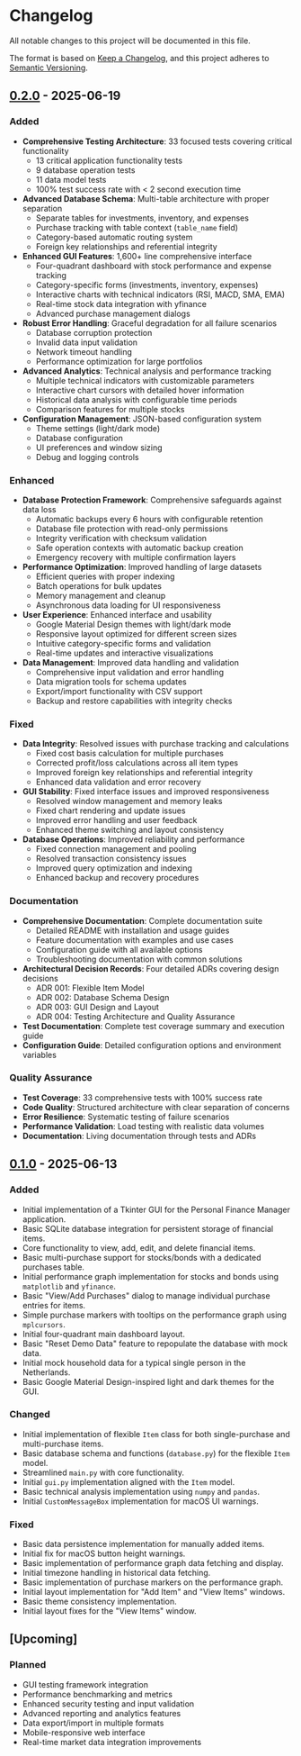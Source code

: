 # Changelog
All notable changes to this project will be documented in this file.

The format is based on [Keep a Changelog](https://keepachangelog.com/en/1.0.0/),
and this project adheres to [Semantic Versioning](https://semver.org/en/2.0.0/).

## [0.2.0] - 2025-06-19
### Added
- **Comprehensive Testing Architecture**: 33 focused tests covering critical functionality
  - 13 critical application functionality tests
  - 9 database operation tests  
  - 11 data model tests
  - 100% test success rate with < 2 second execution time
- **Advanced Database Schema**: Multi-table architecture with proper separation
  - Separate tables for investments, inventory, and expenses
  - Purchase tracking with table context (`table_name` field)
  - Category-based automatic routing system
  - Foreign key relationships and referential integrity
- **Enhanced GUI Features**: 1,600+ line comprehensive interface
  - Four-quadrant dashboard with stock performance and expense tracking
  - Category-specific forms (investments, inventory, expenses)
  - Interactive charts with technical indicators (RSI, MACD, SMA, EMA)
  - Real-time stock data integration with yfinance
  - Advanced purchase management dialogs
- **Robust Error Handling**: Graceful degradation for all failure scenarios
  - Database corruption protection
  - Invalid data input validation
  - Network timeout handling
  - Performance optimization for large portfolios
- **Advanced Analytics**: Technical analysis and performance tracking
  - Multiple technical indicators with customizable parameters
  - Interactive chart cursors with detailed hover information
  - Historical data analysis with configurable time periods
  - Comparison features for multiple stocks
- **Configuration Management**: JSON-based configuration system
  - Theme settings (light/dark mode)
  - Database configuration
  - UI preferences and window sizing
  - Debug and logging controls

### Enhanced
- **Database Protection Framework**: Comprehensive safeguards against data loss
  - Automatic backups every 6 hours with configurable retention
  - Database file protection with read-only permissions
  - Integrity verification with checksum validation
  - Safe operation contexts with automatic backup creation
  - Emergency recovery with multiple confirmation layers
- **Performance Optimization**: Improved handling of large datasets
  - Efficient queries with proper indexing
  - Batch operations for bulk updates
  - Memory management and cleanup
  - Asynchronous data loading for UI responsiveness
- **User Experience**: Enhanced interface and usability
  - Google Material Design themes with light/dark mode
  - Responsive layout optimized for different screen sizes
  - Intuitive category-specific forms and validation
  - Real-time updates and interactive visualizations
- **Data Management**: Improved data handling and validation
  - Comprehensive input validation and error handling
  - Data migration tools for schema updates
  - Export/import functionality with CSV support
  - Backup and restore capabilities with integrity checks

### Fixed
- **Data Integrity**: Resolved issues with purchase tracking and calculations
  - Fixed cost basis calculation for multiple purchases
  - Corrected profit/loss calculations across all item types
  - Improved foreign key relationships and referential integrity
  - Enhanced data validation and error recovery
- **GUI Stability**: Fixed interface issues and improved responsiveness
  - Resolved window management and memory leaks
  - Fixed chart rendering and update issues
  - Improved error handling and user feedback
  - Enhanced theme switching and layout consistency
- **Database Operations**: Improved reliability and performance
  - Fixed connection management and pooling
  - Resolved transaction consistency issues
  - Improved query optimization and indexing
  - Enhanced backup and recovery procedures

### Documentation
- **Comprehensive Documentation**: Complete documentation suite
  - Detailed README with installation and usage guides
  - Feature documentation with examples and use cases
  - Configuration guide with all available options
  - Troubleshooting documentation with common solutions
- **Architectural Decision Records**: Four detailed ADRs covering design decisions
  - ADR 001: Flexible Item Model
  - ADR 002: Database Schema Design  
  - ADR 003: GUI Design and Layout
  - ADR 004: Testing Architecture and Quality Assurance
- **Test Documentation**: Complete test coverage summary and execution guide
- **Configuration Guide**: Detailed configuration options and environment variables

### Quality Assurance
- **Test Coverage**: 33 comprehensive tests with 100% success rate
- **Code Quality**: Structured architecture with clear separation of concerns
- **Error Resilience**: Systematic testing of failure scenarios
- **Performance Validation**: Load testing with realistic data volumes
- **Documentation**: Living documentation through tests and ADRs

## [0.1.0] - 2025-06-13
### Added
- Initial implementation of a Tkinter GUI for the Personal Finance Manager application.
- Basic SQLite database integration for persistent storage of financial items.
- Core functionality to view, add, edit, and delete financial items.
- Basic multi-purchase support for stocks/bonds with a dedicated purchases table.
- Initial performance graph implementation for stocks and bonds using `matplotlib` and `yfinance`.
- Basic "View/Add Purchases" dialog to manage individual purchase entries for items.
- Simple purchase markers with tooltips on the performance graph using `mplcursors`.
- Initial four-quadrant main dashboard layout.
- Basic "Reset Demo Data" feature to repopulate the database with mock data.
- Initial mock household data for a typical single person in the Netherlands.
- Basic Google Material Design-inspired light and dark themes for the GUI.

### Changed
- Initial implementation of flexible `Item` class for both single-purchase and multi-purchase items.
- Basic database schema and functions (`database.py`) for the flexible `Item` model.
- Streamlined `main.py` with core functionality.
- Initial `gui.py` implementation aligned with the `Item` model.
- Basic technical analysis implementation using `numpy` and `pandas`.
- Initial `CustomMessageBox` implementation for macOS UI warnings.

### Fixed
- Basic data persistence implementation for manually added items.
- Initial fix for macOS button height warnings.
- Basic implementation of performance graph data fetching and display.
- Initial timezone handling in historical data fetching.
- Basic implementation of purchase markers on the performance graph.
- Initial layout implementation for "Add Item" and "View Items" windows.
- Basic theme consistency implementation.
- Initial layout fixes for the "View Items" window.

## [Upcoming]
### Planned
- GUI testing framework integration
- Performance benchmarking and metrics
- Enhanced security testing and input validation
- Advanced reporting and analytics features
- Data export/import in multiple formats
- Mobile-responsive web interface
- Real-time market data integration improvements

[Unreleased]: https://github.com/msaharan/dyfrad/compare/v0.2.0...HEAD
[0.2.0]: https://github.com/msaharan/dyfrad/compare/v0.1.0...v0.2.0
[0.1.0]: https://github.com/msaharan/dyfrad/releases/tag/v0.1.0 